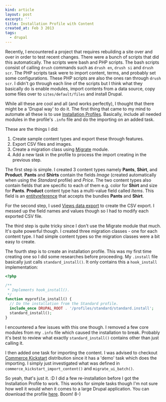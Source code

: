 ```yaml
---
kind: article
layout: post
excerpt: ''
title: Installation Profile with Content
created_at: Feb 3 2013
tags:
  - drupal
---
```


Recently, I encountered a project that requires rebuilding a site over and over in order to test recent changes. There were a bunch of scripts that did this automatically. The scripts were bash and PHP scripts. The bash scripts consist of calling `drush` commands such as `drush en`, `drush si` and `drush scr`. The PHP scripts task were to import content, terms, and probably set some configurations. These PHP scripts are also the ones ran through `drush scr`. I didn't go through each line of the scripts but I think what they basically do is enable modules, import contents from a data source, copy some files over to `sites/default/files` and install Drupal.

While all these are cool and all (and works perfectly), I thought that there might be a 'Drupal way' to do it. The first thing that came to my mind to automate all these is to use [Installation Profiles](http://drupal.org/developing/distributions). Basically, include all needed modules in the profile's `.info` file and do the importing on an added task.

These are the things I did:
1. Create sample content types and export these through features.
2. Export CSV files and images.
3. Create a migration class using [Migrate](http://drupal.org/project/migrate) module.
4. Add a new task in the profile to process the import creating in the previous step.

The first step is simple. I created 3 content types namely __Pants__, __Shirt__, and __Product__. __Pants__ and __Shirts__ contain the fields _Image_ (created automatically when using the _Standard_ profile) and _Price_. The two content types also contain fields that are specific to each of them e.g. color for __Shirt__ and size for __Pants__. __Product__ content type has a multi-value field called _Items_. This field is an [entityreference](http://drupal.org/project/entityreference) that accepts the bundles __Pants__ and __Shirt__.

For the second step, I used [Views data export](http://drupal.org/project/views_data_export) to create the CSV export. I messed up the field names and values though so I had to modify each exported CSV file.

The third step is quite tricky since I don't use the Migrate module that much. It's quite powerful though. I created three migration classes - one for each content type. I had simple content types so the migration classes were a bit easy to create.

The fourth step is to create an installation profile. This was my first time creating one so I did some researches before proceeding. My `.install` file basically just calls `standard_install()`. It only contains this a `hook_install` implementation:

~~~ php
<?php

/**
 * Implements hook_install().
 */
function myprofile_install() {
  // Do the installation from the Standard profile.
  include_once DRUPAL_ROOT . '/profiles/standard/standard.install';
  standard_install();
}
~~~

I encountered a few issues with this one though. I removed a few core modules from my `.info` file which caused the installation to break. Probably it's best to review what exactly `standard_install()` contains other than just calling it.

I then added one task for importing the content. I was advised to checkout [Commerce Kickstart](http://drupal.org/project/commerce_kickstart) distribution since it has a 'demo' task which does the importing. I simply just investigated what was defined in `commerce_kickstart_import_content()` and `migrate_ui_batch()`.

So yeah, that's just it. :D I did a few re-installation before I got the Installation Profile to work. This works for simple tasks though I'm not sure how well it would when it comes to a large Drupal application. You can download the profile [here](https://www.dropbox.com/s/8eaemxweacygg7k/myprofile.tar.gz?dl=1). Boom! 8-)
